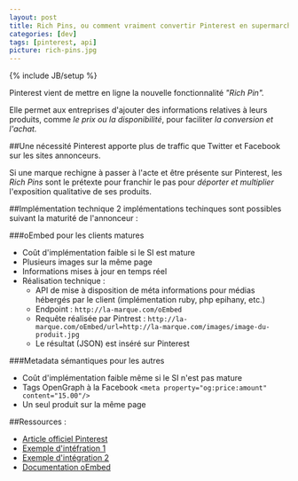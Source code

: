```yaml
---
layout: post
title: Rich Pins, ou comment vraiment convertir Pinterest en supermarché
categories: [dev]
tags: [pinterest, api]
picture: rich-pins.jpg
---
```

{% include JB/setup %}

Pinterest vient de mettre en ligne la nouvelle fonctionnalité _"Rich Pin"._

Elle permet aux entreprises d'ajouter des informations relatives à leurs produits, comme _le prix ou la disponibilité_, pour faciliter _la conversion et l'achat._

##Une nécessité
Pinterest apporte plus de traffic que Twitter et Facebook sur les sites annonceurs.

Si une marque rechigne à passer à l'acte et être présente sur Pinterest, les _Rich Pins_ sont le prétexte pour franchir le pas pour _déporter et multiplier_ l'exposition qualitative de ses produits.

##Implémentation technique
2 implémentations techinques sont possibles suivant la maturité de l'annonceur :

###oEmbed pour les clients matures 
- Coût d'implémentation faible si le SI est mature
- Plusieurs images sur la même page
- Informations mises à jour en temps réel
- Réalisation technique :
    - API de mise à disposition de méta informations pour médias hébergés par le client (implémentation ruby, php epihany, etc.)
    - Endpoint : `http://la-marque.com/oEmbed`
    - Requête réalisée par Pintrest : `http://la-marque.com/oEmbed/url=http://la-marque.com/images/image-du-produit.jpg`
    - Le résultat (JSON) est inséré sur Pinterest
 
###Metadata sémantiques pour les autres
- Coût d'implémentation faible même si le SI n'est pas mature
- Tags OpenGraph à la Facebook `<meta property="og:price:amount" content="15.00"/>`
- Un seul produit sur la même page

##Ressources :
- [Article officiel Pinterest](http://business.pinterest.com/rich-pins)
- [Exemple d'intéfration 1](http://pinterest.com/pin/424605071088688366)
- [Exemple d'intégration 2](http://pinterest.com/pin/424605071088686147)
- [Documentation oEmbed](http://oembed.com)